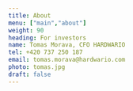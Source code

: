 ```yaml
---
title: About 
menu: ["main","about"]
weight: 90
heading: For investors
name: Tomas Morava, CFO HARDWARIO
tel: +420 737 250 187
email: tomas.morava@hardwario.com
photo: tomas.jpg
draft: false
---
```

